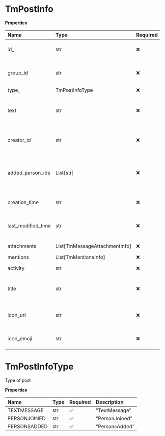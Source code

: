 # TmPostInfo

**Properties**

| Name               | Type                          | Required | Description                                                                                  |
| :----------------- | :---------------------------- | :------- | :------------------------------------------------------------------------------------------- |
| id\_               | str                           | ❌       | Internal identifier of a post                                                                |
| group_id           | str                           | ❌       | Internal identifier of a group a post belongs to                                             |
| type\_             | TmPostInfoType                | ❌       | Type of post                                                                                 |
| text               | str                           | ❌       | For 'TextMessage' post type only. Text of a message                                          |
| creator_id         | str                           | ❌       | Internal identifier of a user - author of a post                                             |
| added_person_ids   | List[str]                     | ❌       | For 'PersonsAdded' post type only. Identifiers of persons added to a group                   |
| creation_time      | str                           | ❌       | Post creation datetime in [ISO 8601](https://en.wikipedia.org/wiki/ISO_8601) format          |
| last_modified_time | str                           | ❌       | Post last modification datetime in [ISO 8601](https://en.wikipedia.org/wiki/ISO_8601) format |
| attachments        | List[TmMessageAttachmentInfo] | ❌       | List of posted attachments                                                                   |
| mentions           | List[TmMentionsInfo]          | ❌       |                                                                                              |
| activity           | str                           | ❌       | Label of activity type                                                                       |
| title              | str                           | ❌       | Title of a message. (Can be set for bot's messages only)                                     |
| icon_uri           | str                           | ❌       | Link to an image used as an icon for this message                                            |
| icon_emoji         | str                           | ❌       | Emoji used as an icon for this message                                                       |

# TmPostInfoType

Type of post

**Properties**

| Name         | Type | Required | Description    |
| :----------- | :--- | :------- | :------------- |
| TEXTMESSAGE  | str  | ✅       | "TextMessage"  |
| PERSONJOINED | str  | ✅       | "PersonJoined" |
| PERSONSADDED | str  | ✅       | "PersonsAdded" |

<!-- This file was generated by liblab | https://liblab.com/ -->
